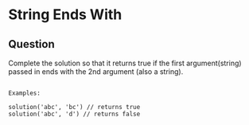 # String Ends With

## Question

Complete the solution so that it returns true if the first argument(string) passed in ends with the 2nd argument (also a string).

```

Examples:

solution('abc', 'bc') // returns true
solution('abc', 'd') // returns false


```
